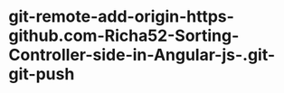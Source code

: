 # git-remote-add-origin-https-github.com-Richa52-Sorting-Controller-side-in-Angular-js-.git-git-push